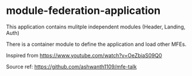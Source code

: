 # module-federation-application

This application contains mulitple independent modules (Header, Landing, Auth)

There is a container module to define the application and load other MFEs.

Inspired from https://www.youtube.com/watch?v=OeZbiaS09Q0

Source ref: https://github.com/ashwanth1109/mfe-talk
